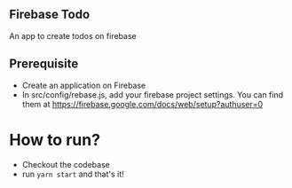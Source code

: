 ## Firebase Todo
An app to create todos on firebase

## Prerequisite  
- Create an application on Firebase
- In src/config/rebase.js, add your firebase project settings. You can find them at https://firebase.google.com/docs/web/setup?authuser=0

# How to run?
- Checkout the codebase
- run `yarn start` and that's it!
  
